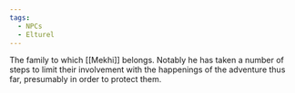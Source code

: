 ```yaml
---
tags:
  - NPCs
  - Elturel
---
```

The family to which [[Mekhi]] belongs. Notably he has taken a number of steps to limit their involvement with the happenings of the adventure thus far, presumably in order to protect them.